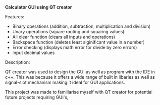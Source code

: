 **Calculator GUI using QT creator**

Features:
- Binary operations (addition, subtraction, multiplication and division)
- Unary operations (square rooting and squaring values)
- All clear function (clears all inputs and operations)
- Backspace function (deletes least siginificant value in a number)
- Error checking (displays math error for divide by zero errors)
- Input decimal values

Description:

QT creator was used to design the GUI as well as program with the IDE in c++. This was because it 
offers a wide range of built in libaries as well as signal-slot mechanism making it ideal for GUI 
applications.

This project was made to familiarise myself with QT creator for potential future projects requiring
GUI's,



